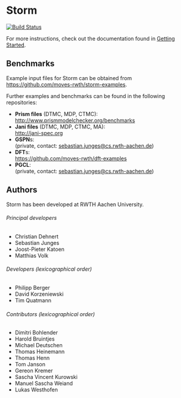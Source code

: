 Storm
==============================
[![Build Status](https://travis-ci.org/moves-rwth/storm.svg?branch=master)](https://travis-ci.org/moves-rwth/storm)

For more instructions, check out the documentation found in [Getting Started](http://www.stormchecker.org/getting-started.html).


Benchmarks
----------------------------

Example input files for Storm can be obtained from  
https://github.com/moves-rwth/storm-examples.

Further examples and benchmarks can be found in the following repositories:

* **Prism files** (DTMC, MDP, CTMC):  
http://www.prismmodelchecker.org/benchmarks
* **Jani files** (DTMC, MDP, CTMC, MA):  
http://jani-spec.org
* **GSPN**s:  
(private, contact: sebastian.junges@cs.rwth-aachen.de)
* **DFT**s:  
https://github.com/moves-rwth/dft-examples
* **PGCL**:  
(private, contact: sebastian.junges@cs.rwth-aachen.de)


Authors
-----------------------------
Storm has been developed at RWTH Aachen University.

###### Principal developers
* Christian Dehnert
* Sebastian Junges
* Joost-Pieter Katoen
* Matthias Volk

###### Developers (lexicographical order)
* Philipp Berger
* David Korzeniewski
* Tim Quatmann

###### Contributors (lexicographical order)
* Dimitri Bohlender
* Harold Bruintjes
* Michael Deutschen
* Thomas Heinemann
* Thomas Henn
* Tom Janson
* Gereon Kremer
* Sascha Vincent Kurowski
* Manuel Sascha Weiand
* Lukas Westhofen
